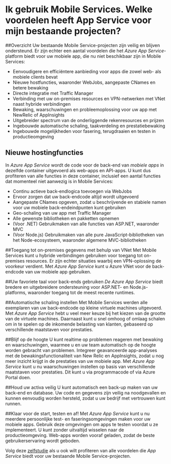 <properties
    pageTitle="Ik gebruik Mobile Services. Welke voordelen heeft App Service voor mijn bestaande projecten?"
    description="Lees welke voordelen App Service heeft voor uw bestaande Mobile Services-projecten."
    services="app-service\mobile"
    documentationCenter="ios"
    authors="adrianhall"
    manager="dwrede"
    editor=""/>

<tags
    ms.service="app-service-mobile"
    ms.workload="mobile"
    ms.tgt_pltfrm="mobile-multiple"
    ms.devlang="na"
    ms.topic="get-started-article"
    ms.date="05/03/2016"
    ms.author="krisragh"/>

# <a name="getting-started"> </a>Ik gebruik Mobile Services. Welke voordelen heeft App Service voor mijn bestaande projecten?

##Overzicht
Uw bestaande Mobile Service-projecten zijn veilig en blijven ondersteund. Er zijn echter een aantal voordelen die het *Azure App Service*-platform biedt voor uw mobiele app, die nu niet beschikbaar zijn in Mobile Services:

- Eenvoudigere en efficiëntere aanbieding voor apps die zowel web- als mobiele clients bevat
- Nieuwe hostfuncties, waaronder WebJobs, aangepaste CNames en betere bewaking
- Directe integratie met Traffic Manager
- Verbinding met uw on-premises resources en VPN-netwerken met VNet naast hybride verbindingen
- Bewaking, waarschuwingen en probleemoplossing voor uw app met NewRelic of AppInsights
- Uitgebreider spectrum van de onderliggende rekenresources en prijzen
- Ingebouwde automatische schaling, taakverdeling en prestatiebewaking
- Ingebouwde mogelijkheden voor fasering, terugdraaien en testen in productieomgeving

## Nieuwe hostingfuncties
In *Azure App Service* wordt de code voor de back-end van *mobiele apps* in dezelfde container uitgevoerd als web-apps en API-apps. U kunt dus profiteren van alle functies in deze container, inclusief een aantal functies dat momenteel niet aanwezig is in Mobile Services:

- Continu actieve back-endlogica toevoegen via WebJobs
- Ervoor zorgen dat uw back-endcode altijd wordt uitgevoerd
- Aangepaste CNames opgeven, zodat u beschrijvende en stabiele namen voor uw mobiele back-endeindpunten kunt gebruiken
- Geo-schaling van uw app met Traffic Manager
- Alle gewenste bibliotheken en pakketten opnemen
- (Voor .NET) Gebruikmaken van alle functies van ASP.NET, waaronder MVC
- (Voor Node.js) Gebruikmaken van alle pure JavaScript-bibliotheken van het Node-ecosysteem, waaronder algemene MVC-bibliotheken

##Toegang tot on-premises gegevens met behulp van VNet
Met Mobile Services kunt u hybride verbindingen gebruiken voor toegang tot on-premises resources. Er zijn echter situaties waarbij een VPN-oplossing de voorkeur verdient. Met *Azure App Service* kunt u Azure VNet voor de back-endcode van uw mobiele app gebruiken.

##Uw favoriete taal voor back-ends gebruiken
*De Azure App Service* biedt bredere en uitgebreidere ondersteuning voor ASP.NET- en Node.js-platforms, waaronder toegang tot de meest recente runtimes.

##Automatische schaling instellen
Met Mobile Services werden alle exemplaren van uw back-endcode op kleine virtuele machines uitgevoerd. Met *Azure App Service* hebt u veel meer keuze bij het kiezen van de grootte van de virtuele machines. Daarnaast kunt u snel omhoog of omlaag schalen om in te spelen op de inkomende belasting van klanten, gebaseerd op verschillende maatstaven voor prestaties.

##Blijf op de hoogte
U kunt realtime op problemen reageren met bewaking en waarschuwingen, waarmee u en uw team automatisch op de hoogte worden gebracht van problemen. Integreer geavanceerde app-analyses met de bewakingsfunctionaliteit van New Relic en AppInsights, zodat u nog meer inzicht krijgt in de prestaties van uw mobiele app. Met *Azure App Service* kunt u nu waarschuwingen instellen op basis van verschillende maatstaven voor prestaties. Dit kunt u via programmacode of via Azure Portal doen.

##Houd uw activa veilig
U kunt automatisch een back-up maken van uw back-end en database. Uw code en gegevens zijn veilig na noodgevallen en kunnen eenvoudig worden hersteld, zodat u uw bedrijf met vertrouwen kunt runnen.

##Klaar voor de start, testen en af!
Met *Azure App Service* kunt u nu meerdere persoonlijke test- en faseringsomgevingen maken voor uw mobiele apps. Gebruik deze omgevingen om apps te testen voordat u ze implementeert. U kunt zonder uitvaltijd wisselen naar de productieomgeving. Web-apps worden vooraf geladen, zodat de beste gebruikerservaring wordt geboden.

Volg deze [zelfstudie](app-service-mobile-migrating-from-mobile-services.md) als u ook wilt profiteren van alle voordelen die *App Service* biedt voor uw bestaande Mobile Service-projecten.




<!--HONumber=Jun16_HO2-->


